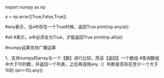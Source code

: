 import numpy as np

a = np.arrar([True,False,True])

#any表示，当a中存在一个True时候，返回True
print(np.any(a)) 

#all
#表示，a中必须全为True，才能返回True
print(np.all(a)) 


#numpy运算支持广播运算

1、支持numpy的array与一个【数】进行比较，而且【返回】一个数组
#查询数组中大于10的数，并返回一个列表，之后再调用any（）判断是否存在至少一个大于10的
(arr>10).any()
